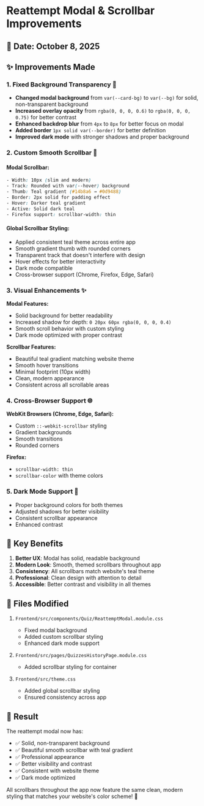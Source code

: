 # Reattempt Modal & Scrollbar Improvements

## 📅 Date: October 8, 2025

## ✨ Improvements Made

### 1. **Fixed Background Transparency** 🎨
- **Changed modal background** from `var(--card-bg)` to `var(--bg)` for solid, non-transparent background
- **Increased overlay opacity** from `rgba(0, 0, 0, 0.6)` to `rgba(0, 0, 0, 0.75)` for better contrast
- **Enhanced backdrop blur** from `4px` to `8px` for better focus on modal
- **Added border** `1px solid var(--border)` for better definition
- **Improved dark mode** with stronger shadows and proper background

### 2. **Custom Smooth Scrollbar** 📜

#### Modal Scrollbar:
```css
- Width: 10px (slim and modern)
- Track: Rounded with var(--hover) background
- Thumb: Teal gradient (#14b8a6 → #0d9488)
- Border: 2px solid for padding effect
- Hover: Darker teal gradient
- Active: Solid dark teal
- Firefox support: scrollbar-width: thin
```

#### Global Scrollbar Styling:
- Applied consistent teal theme across entire app
- Smooth gradient thumb with rounded corners
- Transparent track that doesn't interfere with design
- Hover effects for better interactivity
- Dark mode compatible
- Cross-browser support (Chrome, Firefox, Edge, Safari)

### 3. **Visual Enhancements** ✨

**Modal Features:**
- Solid background for better readability
- Increased shadow for depth: `0 20px 60px rgba(0, 0, 0, 0.4)`
- Smooth scroll behavior with custom styling
- Dark mode optimized with proper contrast

**Scrollbar Features:**
- Beautiful teal gradient matching website theme
- Smooth hover transitions
- Minimal footprint (10px width)
- Clean, modern appearance
- Consistent across all scrollable areas

### 4. **Cross-Browser Support** 🌐

**WebKit Browsers (Chrome, Edge, Safari):**
- Custom `::-webkit-scrollbar` styling
- Gradient backgrounds
- Smooth transitions
- Rounded corners

**Firefox:**
- `scrollbar-width: thin`
- `scrollbar-color` with theme colors

### 5. **Dark Mode Support** 🌙
- Proper background colors for both themes
- Adjusted shadows for better visibility
- Consistent scrollbar appearance
- Enhanced contrast

## 🎯 Key Benefits

1. **Better UX**: Modal has solid, readable background
2. **Modern Look**: Smooth, themed scrollbars throughout app
3. **Consistency**: All scrollbars match website's teal theme
4. **Professional**: Clean design with attention to detail
5. **Accessible**: Better contrast and visibility in all themes

## 📁 Files Modified

1. `Frontend/src/components/Quiz/ReattemptModal.module.css`
   - Fixed modal background
   - Added custom scrollbar styling
   - Enhanced dark mode support

2. `Frontend/src/pages/QuizzesHistoryPage.module.css`
   - Added scrollbar styling for container

3. `Frontend/src/theme.css`
   - Added global scrollbar styling
   - Ensured consistency across app

## 🚀 Result

The reattempt modal now has:
- ✅ Solid, non-transparent background
- ✅ Beautiful smooth scrollbar with teal gradient
- ✅ Professional appearance
- ✅ Better visibility and contrast
- ✅ Consistent with website theme
- ✅ Dark mode optimized

All scrollbars throughout the app now feature the same clean, modern styling that matches your website's color scheme! 🎨

